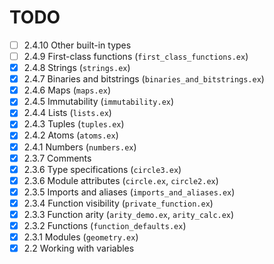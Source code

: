 # TODO
- [ ] 2.4.10 Other built-in types
- [ ] 2.4.9 First-class functions (`first_class_functions.ex`)
- [x] 2.4.8 Strings (`strings.ex`)
- [x] 2.4.7 Binaries and bitstrings (`binaries_and_bitstrings.ex`)
- [x] 2.4.6 Maps (`maps.ex`)
- [x] 2.4.5 Immutability (`immutability.ex`)
- [x] 2.4.4 Lists (`lists.ex`)
- [x] 2.4.3 Tuples (`tuples.ex`)
- [x] 2.4.2 Atoms (`atoms.ex`)
- [x] 2.4.1 Numbers (`numbers.ex`)
- [x] 2.3.7 Comments
- [x] 2.3.6 Type specifications (`circle3.ex`)
- [x] 2.3.6 Module attributes (`circle.ex`, `circle2.ex`)
- [x] 2.3.5 Imports and aliases (`imports_and_aliases.ex`)
- [x] 2.3.4 Function visibility (`private_function.ex`)
- [x] 2.3.3 Function arity (`arity_demo.ex`, `arity_calc.ex`)
- [x] 2.3.2 Functions (`function_defaults.ex`)
- [x] 2.3.1 Modules (`geometry.ex`)
- [x] 2.2 Working with variables